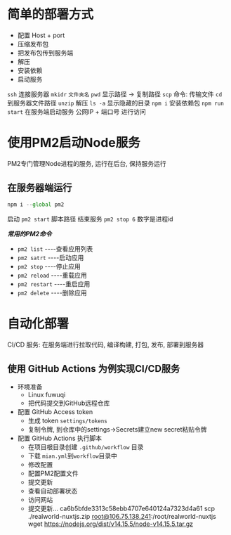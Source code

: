 <!--
 * @Author: your name
 * @Date: 2021-02-14 21:46:28
 * @LastEditTime: 2021-02-15 15:26:19
 * @LastEditors: Please set LastEditors
 * @Description: In User Settings Edit
 * @FilePath: \realworld-nuxtjs\打包发布部署.md
-->

# 简单的部署方式

+ 配置 Host + port
+ 压缩发布包
+ 把发布包传到服务端
+ 解压
+ 安装依赖
+ 启动服务
  
`ssh` 连接服务器
`mkidr` `文件夹名`
`pwd` 显示路径 -> 复制路径
`scp` 命令: 传输文件
`cd` 到服务器文件路径
`unzip` 解压
`ls -a` 显示隐藏的目录
`npm i` 安装依赖包
`npm run start` 在服务端启动服务
公网IP + 端口号 进行访问

# 使用PM2启动Node服务

PM2专门管理Node进程的服务, 运行在后台, 保持服务运行

## 在服务器端运行

```javaScript
npm i --global pm2
```

启动 `pm2 start` 脚本路径
结束服务 `pm2 stop 6` 数字是进程id

***常用的PM2命令***

+ `pm2 list` ----查看应用列表
+ `pm2 satrt` ----启动应用
+ `pm2 stop` ----停止应用
+ `pm2 reload` ----重载应用
+ `pm2 restart` ----重启应用
+ `pm2 delete` ----删除应用

# 自动化部署

CI/CD 服务: 在服务端进行拉取代码, 编译构建, 打包, 发布, 部署到服务器

## 使用 GitHub Actions 为例实现CI/CD服务

+ 环境准备
  + Linux fuwuqi
  + 把代码提交到GitHub远程仓库
+ 配置 GitHub Access token
  + 生成 token `settings/tokens`
  + 复制令牌, 到仓库中的settings->Secrets建立new secret粘贴令牌
+ 配置 GitHub Actions 执行脚本
  + 在项目根目录创建 `.github/workflow` 目录
  + 下载 `mian.yml`到`workflow`目录中
  + 修改配置
  + 配置PM2配置文件
  + 提交更新
  + 查看自动部署状态
  + 访问网站
  + 提交更新...
ca6b5bfde3313c58ebb4707e640124a7323d4a61
scp ./realworld-nuxtjs.zip root@106.75.138.241:/root/realworld-nuxtjs
wget https://nodejs.org/dist/v14.15.5/node-v14.15.5.tar.gz
